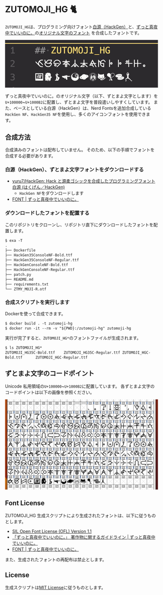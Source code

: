 # ZUTOMOJI_HG :cat2:

`ZUTOMOJI_HG`は、プログラミング向けフォント[白源（HackGen）](https://github.com/yuru7/HackGen)と、[ずっと真夜中でいいのに。](https://zutomayo.net/)の[オリジナル文字のフォント](https://zutomayo.net/font/) を合成したフォントです。

![](/docs/zutomoji_hg.jpg)

ずっと真夜中でいいのに。のオリジナル文字（以下、ずとまよ文字とします）を`U+100000`~`U+1000B2`に配置し、ずとまよ文字を普段遣いしやすくしています。
また、ベースとしている白源（HackGen）は、Nerd Fontsを追加合成している`HackGen NF`、`HackGen35 NF`を使用し、多くのアイコンフォントを使用できます。

## 合成方法

合成済みのフォントは配布していません。
そのため、以下の手順でフォントを合成する必要があります。

### 白源（HackGen）、ずとまよ文字フォントをダウンロードする

- [yuru7/HackGen: Hack と源柔ゴシックを合成したプログラミングフォント 白源 (はくげん／HackGen)](https://github.com/yuru7/HackGen)
  - `HackGen NF`をダウンロードします
- [FONT | ずっと真夜中でいいのに。](https://zutomayo.net/font/)

### ダウンロードしたフォントを配置する

このリポジトリをクローンし、リポジトリ直下にダウンロードしたフォントを配置します。

```console
$ exa -T
.
├── Dockerfile
├── HackGen35ConsoleNF-Bold.ttf
├── HackGen35ConsoleNF-Regular.ttf
├── HackGenConsoleNF-Bold.ttf
├── HackGenConsoleNF-Regular.ttf
├── patch.py
├── README.md
├── requirements.txt
└── ZTMY_MOJI-R.otf
```

### 合成スクリプトを実行します

Dockerを使って合成できます。

```console
$ docker build . -t zutomoji-hg
$ docker run -it --rm -v "${PWD}:/zutomoji-hg" zutomoji-hg
```

実行が完了すると、`ZUTOMOJI_HG*`のフォントファイルが生成されます。

```console
$ ls ZUTOMOJI_HG*
ZUTOMOJI_HG35C-Bold.ttf    ZUTOMOJI_HG35C-Regular.ttf ZUTOMOJI_HGC-Bold.ttf      ZUTOMOJI_HGC-Regular.ttf
```

## ずとまよ文字のコードポイント

Unicode 私用領域の`U+100000`~`U+1000B2`に配置しています。
各ずとまよ文字のコードポイントは以下の画像を参照ください。

![](/docs/zutomoji_list.jpg)

## Font License

ZUTOMOJI_HG 生成スクリプトにより生成されたフォントは、以下に従うものとします。

- [SIL Open Font License (OFL) Version 1.1](https://scripts.sil.org/OFL)
- [「ずっと真夜中でいいのに。」 著作物に関するガイドライン | ずっと真夜中でいいのに。](https://zutomayo.net/legal/)
- [FONT | ずっと真夜中でいいのに。](https://zutomayo.net/font/)

また、生成されたフォントの再配布は禁止とします。

## License

生成スクリプトは[MIT License](/LICENSE)に従うものとします。
